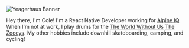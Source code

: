 ![Yeagerhaus Banner](https://github.com/yeagerhaus/yeagerhaus/blob/main/yhbanner2.png?raw=true)

Hey there, I'm Cole!  I'm a React Native Developer working for [Alpine IQ](https://alpineiq.com/).  When I'm not at work, I play drums for the [The World Without Us](https://open.spotify.com/artist/5R9VthdcrIP3ZkxDTigclm?si=HbUa5Q0DS1Wb6GRIxKYSNw) [The Zooeys](https://open.spotify.com/artist/3t9TpVDaCUbGOWvRC3YREx?si=JpromleFQbSg5shjWnQxOQ).  My other hobbies include downhill skateboarding, camping, and cycling!
